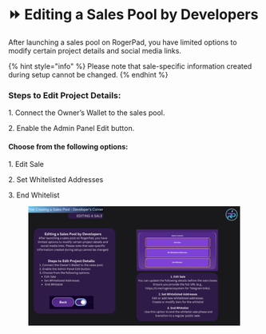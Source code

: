 # ⏩ Editing a Sales Pool by Developers

After launching a sales pool on RogerPad, you have limited options to modify certain project details and social media links.&#x20;

{% hint style="info" %}
Please note that sale-specific information created during setup cannot be changed.
{% endhint %}

### Steps to Edit Project Details:

1\.      Connect the Owner’s Wallet to the sales pool.

2\.     Enable the Admin Panel Edit button.

#### Choose from the following options:

1\. Edit Sale

2\. Set Whitelisted Addresses

3\. End Whitelist

<figure><img src="../../../.gitbook/assets/UG - EDIT A SALE.png" alt=""><figcaption></figcaption></figure>



